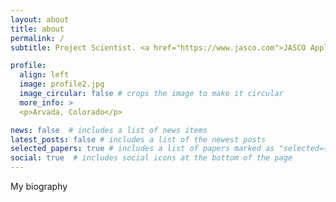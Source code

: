 ```yaml
---
layout: about
title: about
permalink: /
subtitle: Project Scientist. <a href="https://www.jasco.com">JASCO Applied Science, Inc.</a> Postdoc.: WHOI. PhD: SIO, Noiselab. email: emmareevesozanich@gmail.com

profile:
  align: left
  image: profile2.jpg
  image_circular: false # crops the image to make it circular
  more_info: >
  <p>Arvada, Colorado</p>

news: false  # includes a list of news items
latest_posts: false # includes a list of the newest posts
selected_papers: true # includes a list of papers marked as "selected={true}"
social: true  # includes social icons at the bottom of the page
---
```


My biography